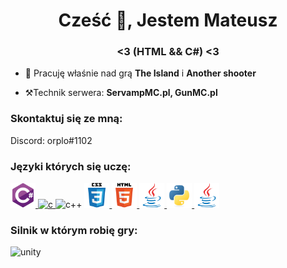 <h1 align="center">Cześć 👋, Jestem Mateusz</h1>
<h3 align="center"><3 (HTML && C#) <3</h3>

- 🔭 Pracuję właśnie nad grą **The Island** i **Another shooter**

- ⚒️Technik serwera: **ServampMC.pl, GunMC.pl**

<h3 align="left">Skontaktuj się ze mną:</h3>
<p align="left">Discord: orplo#1102
</p>

<h3 align="left">Języki których się uczę:</h3>
<a href="https://www.w3schools.com/cs/" target="_blank" rel="noreferrer"> <img src="https://raw.githubusercontent.com/devicons/devicon/master/icons/csharp/csharp-original.svg" alt="csharp" width="40" height="40"/> </a> <a href="https://www.google.com/searchq=c%2B%2B&oq=C%2B%2B&aqs=chrome.0.69i59j0i512j0i433i512l4j0i512l4.4953j1j1&sourceid=chrome&ie=UTF-8" target="_blank" rel="noreferrer"> <a href="https://pl.wikipedia.org/wiki/C_(j%C4%99zyk_programowania)" target="_blank" rel="noreferrer"> <img src="http://www.trzykody.pl/wp-content/uploads/2021/01/clogo.png" alt="c" width="40" height="40"/> </a> <img src="https://upload.wikimedia.org/wikipedia/commons/thumb/1/18/ISO_C%2B%2B_Logo.svg/640px-ISO_C%2B%2B_Logo.svg.png" alt="c++" width="40"</a> <a href="https://www.w3schools.com/css/" target="_blank" rel="noreferrer"> <img src="https://raw.githubusercontent.com/devicons/devicon/master/icons/css3/css3-original-wordmark.svg" alt="css3" width="40" height="40"/> </a> <a href="https://www.w3.org/html/" target="_blank" rel="noreferrer"> <img src="https://raw.githubusercontent.com/devicons/devicon/master/icons/html5/html5-original-wordmark.svg" alt="html5" width="40" height="40"/> </a> <a href="https://www.java.com" target="_blank" rel="noreferrer"> <img src="https://raw.githubusercontent.com/devicons/devicon/master/icons/java/java-original.svg" alt="java" width="40" height="40"/> </a> <a href="https://www.python.org" target="_blank" rel="noreferrer"> <img src="https://raw.githubusercontent.com/devicons/devicon/master/icons/python/python-original.svg" alt="python" width="40"</a> <img src="https://raw.githubusercontent.com/devicons/devicon/master/icons/java/java-original.svg" alt="java" width="40" height="40"/> </a> 
  
  
 
  
  

<h3 align="left">Silnik w którym robię gry:</h3>
<img src="https://www.vectorlogo.zone/logos/unity3d/unity3d-icon.svg" alt="unity" width="40" height="40"/> </a> 
</p>

